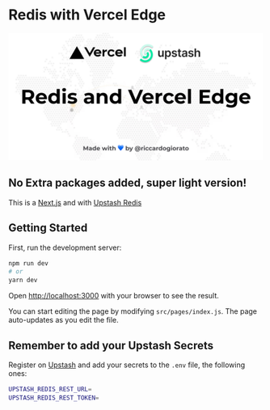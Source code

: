# Redis with Vercel Edge

![Redis with Vercel Edge](public/cover.jpg)

## No Extra packages added, super light version!

This is a [Next.js](https://nextjs.org/) and with [Upstash Redis](https://upstash.com/)

## Getting Started

First, run the development server:

```bash
npm run dev
# or
yarn dev
```

Open [http://localhost:3000](http://localhost:3000) with your browser to see the result.

You can start editing the page by modifying `src/pages/index.js`. The page auto-updates as you edit the file.

## Remember to add your Upstash Secrets

Register on [Upstash](https://upstash.com/) and add your secrets to the `.env` file, the following ones:

```bash
UPSTASH_REDIS_REST_URL=
UPSTASH_REDIS_REST_TOKEN=
```
